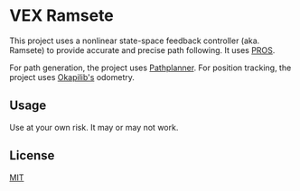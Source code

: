 # VEX Ramsete

This project uses a nonlinear state-space feedback controller (aka. Ramsete) to provide accurate and precise path following. It uses [PROS](https://pros.cs.purdue.edu/). 

For path generation, the project uses [Pathplanner](https://github.com/mjansen4857/pathplanner). For position tracking, the project uses [Okapilib's](https://github.com/OkapiLib/OkapiLib) odometry. 

## Usage

Use at your own risk. It may or may not work. 

## License
[MIT](https://choosealicense.com/licenses/mit/)
